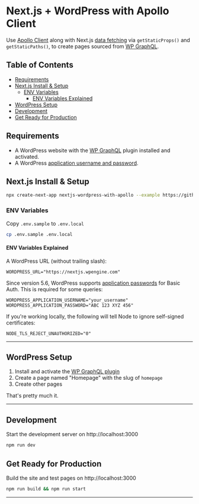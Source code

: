 # Next.js + WordPress with Apollo Client <!-- omit in toc -->

Use [Apollo Client](https://www.apollographql.com/docs/react/) along with Next.js [data fetching](https://nextjs.org/docs/basic-features/data-fetching) via `getStaticProps()` and `getStaticPaths()`, to create pages sourced from [WP GraphQL](https://www.wpgraphql.com/).

## Table of Contents <!-- omit in toc -->
- [Requirements](#requirements)
- [Next.js Install & Setup](#nextjs-install--setup)
  - [ENV Variables](#env-variables)
    - [ENV Variables Explained](#env-variables-explained)
- [WordPress Setup](#wordpress-setup)
- [Development](#development)
- [Get Ready for Production](#get-ready-for-production)

## Requirements

- A WordPress website with the [WP GraphQL](https://www.wpgraphql.com/) plugin installed and activated.
- A WordPress [application username and password](https://make.wordpress.org/core/2020/11/05/application-passwords-integration-guide/).


## Next.js Install & Setup

```bash
npx create-next-app nextjs-wordpress-with-apollo --example https://github.com/gregrickaby/nextjs-wordpress-with-apollo
```

### ENV Variables

Copy `.env.sample` to `.env.local`

```bash
cp .env.sample .env.local
```

#### ENV Variables Explained

A WordPress URL (without trailing slash):

```
WORDPRESS_URL="https://nextjs.wpengine.com"
```

Since version 5.6, WordPress supports [application passwords](https://make.wordpress.org/core/2020/11/05/application-passwords-integration-guide/) for Basic Auth. This is required for some queries:

```
WORDPRESS_APPLICATION_USERNAME="your_username"
WORDPRESS_APPLICATION_PASSWORD="ABC 123 XYZ 456"
```

If you're working locally, the following will tell Node to ignore self-signed certificates:

```
NODE_TLS_REJECT_UNAUTHORIZED="0"
```
---

## WordPress Setup

1. Install and activate the [WP GraphQL plugin](https://www.wpgraphql.com/)
2. Create a page named "Homepage" with the slug of `homepage`
3. Create other pages

That's pretty much it.

---

## Development

Start the development server on http://localhost:3000

```bash
npm run dev
```

## Get Ready for Production
Build the site and test pages on http://localhost:3000

```bash
npm run build && npm run start
```

---

